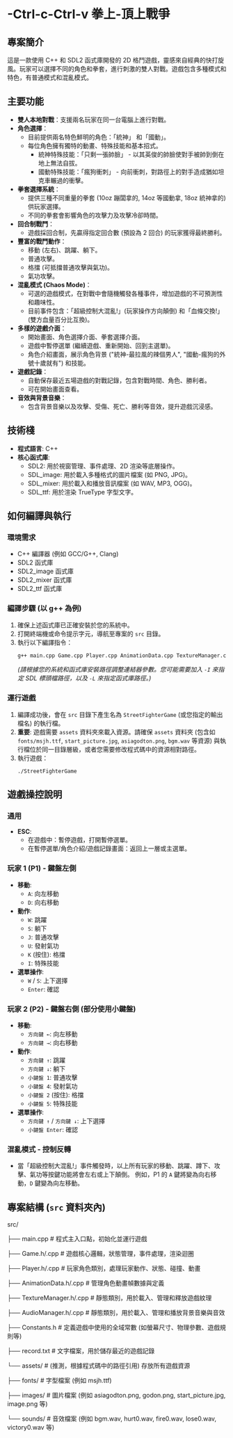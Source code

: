# -Ctrl-c-Ctrl-v 拳上-頂上戰爭

## 專案簡介
這是一款使用 C++ 和 SDL2 函式庫開發的 2D 格鬥遊戲，靈感來自經典的快打旋風。玩家可以選擇不同的角色和拳套，進行刺激的雙人對戰。遊戲包含多種模式和特色，有普通模式和混亂模式。

## 主要功能
* **雙人本地對戰**：支援兩名玩家在同一台電腦上進行對戰。
* **角色選擇**：
    * 目前提供兩名特色鮮明的角色：「統神」 和「國動」。
    * 每位角色擁有獨特的動畫、特殊技能和基本招式。
        * 統神特殊技能：「只剩一張帥臉」 - 以其英俊的帥臉使對手被帥到倒在地上無法自拔。
        * 國動特殊技能：「瘋狗衝刺」 - 向前衝刺，對路徑上的對手造成猶如坦克車輾過的衝擊。
* **拳套選擇系統**：
    * 提供三種不同重量的拳套 (10oz 蹦闆拿的, 14oz 等國動拿, 18oz 統神拿的) 供玩家選擇。
    * 不同的拳套會影響角色的攻擊力及攻擊冷卻時間。
* **回合制戰鬥**：
    * 遊戲採回合制，先贏得指定回合數 (預設為 2 回合) 的玩家獲得最終勝利。
* **豐富的戰鬥動作**：
    * 移動 (左右)、跳躍、躺下。
    * 普通攻擊。
    * 格擋 (可抵擋普通攻擊與氣功)。
    * 氣功攻擊。
* **混亂模式 (Chaos Mode)**：
    * 可選的遊戲模式，在對戰中會隨機觸發各種事件，增加遊戲的不可預測性和趣味性。
    * 目前事件包含：「超級控制大混亂!」(玩家操作方向顛倒) 和「血條交換!」(雙方血量百分比互換)。
* **多樣的遊戲介面**：
    * 開始畫面、角色選擇介面、拳套選擇介面。
    * 遊戲中暫停選單 (繼續遊戲、重新開始、回到主選單)。
    * 角色介紹畫面，展示角色背景 ("統神-最拉風的辣個男人", "國動-瘋狗的外號十歲就有") 和技能。
* **遊戲記錄**：
    * 自動保存最近五場遊戲的對戰記錄，包含對戰時間、角色、勝利者。
    * 可在開始畫面查看。
* **音效與背景音樂**：
    * 包含背景音樂以及攻擊、受傷、死亡、勝利等音效，提升遊戲沉浸感。

## 技術棧
* **程式語言**: C++
* **核心函式庫**:
    * SDL2: 用於視窗管理、事件處理、2D 渲染等底層操作。
    * SDL_image: 用於載入多種格式的圖片檔案 (如 PNG, JPG)。
    * SDL_mixer: 用於載入和播放音訊檔案 (如 WAV, MP3, OGG)。
    * SDL_ttf: 用於渲染 TrueType 字型文字。

## 如何編譯與執行

### 環境需求
* C++ 編譯器 (例如 GCC/G++, Clang)
* SDL2 函式庫
* SDL2_image 函式庫
* SDL2_mixer 函式庫
* SDL2_ttf 函式庫

### 編譯步驟 (以 g++ 為例)
1.  確保上述函式庫已正確安裝於您的系統中。
2.  打開終端機或命令提示字元，導航至專案的 `src` 目錄。
3.  執行以下編譯指令：
    ```bash
    g++ main.cpp Game.cpp Player.cpp AnimationData.cpp TextureManager.cpp AudioManager.cpp -o StreetFighterGame -lSDL2 -lSDL2_image -lSDL2_mixer -lSDL2_ttf
    ```
    *(請根據您的系統和函式庫安裝路徑調整連結器參數。您可能需要加入 `-I` 來指定 SDL 標頭檔路徑，以及 `-L` 來指定函式庫路徑。)*

### 運行遊戲
1.  編譯成功後，會在 `src` 目錄下產生名為 `StreetFighterGame` (或您指定的輸出檔名) 的執行檔。
2.  **重要**: 遊戲需要 `assets` 資料夾來載入資源。請確保 `assets` 資料夾 (包含如 `fonts/msjh.ttf`, `start_picture.jpg`, `asiagodton.png`, `bgm.wav` 等資源) 與執行檔位於同一目錄層級，或者您需要修改程式碼中的資源相對路徑。
3.  執行遊戲：
    ```bash
    ./StreetFighterGame
    ```

## 遊戲操控說明

### 通用
* **ESC**:
    * 在遊戲中：暫停遊戲，打開暫停選單。
    * 在暫停選單/角色介紹/遊戲記錄畫面：返回上一層或主選單。

### 玩家 1 (P1) - 鍵盤左側
* **移動**:
    * `A`: 向左移動
    * `D`: 向右移動
* **動作**:
    * `W`: 跳躍
    * `S`: 躺下
    * `J`: 普通攻擊
    * `U`: 發射氣功
    * `K` (按住): 格擋
    * `I`: 特殊技能
* **選單操作**:
    * `W` / `S`: 上下選擇
    * `Enter`: 確認

### 玩家 2 (P2) - 鍵盤右側 (部分使用小鍵盤)
* **移動**:
    * `方向鍵 ←`: 向左移動
    * `方向鍵 →`: 向右移動
* **動作**:
    * `方向鍵 ↑`: 跳躍
    * `方向鍵 ↓`: 躺下
    * `小鍵盤 1`: 普通攻擊
    * `小鍵盤 4`: 發射氣功
    * `小鍵盤 2` (按住): 格擋
    * `小鍵盤 5`: 特殊技能
* **選單操作**:
    * `方向鍵 ↑` / `方向鍵 ↓`: 上下選擇
    * `小鍵盤 Enter`: 確認

### 混亂模式 - 控制反轉
* 當「超級控制大混亂!」事件觸發時，以上所有玩家的移動、跳躍、蹲下、攻擊、氣功等按鍵功能將會左右或上下顛倒。 例如，P1 的 `A` 鍵將變為向右移動，`D` 鍵變為向左移動。

## 專案結構 (`src` 資料夾內)
src/

├── main.cpp                  # 程式主入口點，初始化並運行遊戲

├── Game.h/.cpp # 遊戲核心邏輯，狀態管理，事件處理，渲染迴圈

├── Player.h/.cpp             # 玩家角色類別，處理玩家動作、狀態、碰撞、動畫

├── AnimationData.h/.cpp      # 管理角色動畫幀數據與定義

├── TextureManager.h/.cpp     # 靜態類別，用於載入、管理和釋放遊戲紋理

├── AudioManager.h/.cpp       # 靜態類別，用於載入、管理和播放背景音樂與音效

├── Constants.h               # 定義遊戲中使用的全域常數 (如螢幕尺寸、物理參數、遊戲規則等)

├── record.txt                # 文字檔案，用於儲存最近的遊戲記錄

└── assets/                   # (推測，根據程式碼中的路徑引用) 存放所有遊戲資源

├── fonts/                # 字型檔案 (例如 msjh.ttf)

├── images/               # 圖片檔案 (例如 asiagodton.png, godon.png, start_picture.jpg, image.png 等)

└── sounds/               # 音效檔案 (例如 bgm.wav, hurt0.wav, fire0.wav, lose0.wav, victory0.wav 等)
